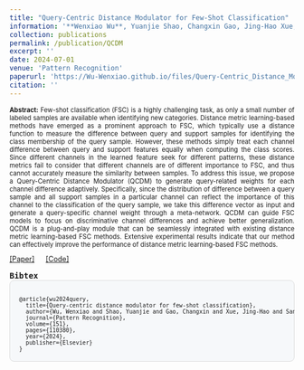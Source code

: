 ```yaml
---
title: "Query-Centric Distance Modulator for Few-Shot Classification"
information: '**Wenxiao Wu**, Yuanjie Shao, Changxin Gao, Jing-Hao Xue, Nong Sang<sup>*</sup>, "Query-Centric Distance Modulator for Few-shot Classification", Pattern Recognition, 2024: 110380.'
collection: publications
permalink: /publication/QCDM
excerpt: ''
date: 2024-07-01
venue: 'Pattern Recognition'
paperurl: 'https://Wu-Wenxiao.github.io/files/Query-Centric_Distance_Modulator_for_Few-Shot_Classification.pdf'
citation: ''
---
```

<p style="text-align: justify;font-size: 80%;">
<strong>Abstract:</strong> Few-shot classification (FSC) is a highly challenging task, as only a small number of labeled samples are available when identifying new categories. Distance metric learning-based methods have emerged as a prominent approach to FSC, which typically use a distance function to measure the difference between query and support samples for identifying the class membership of the query sample. However, these methods simply treat each channel difference between query and support features equally when computing the class scores. Since different channels in the learned feature seek for different patterns, these distance metrics fail to consider that different channels are of different importance to FSC, and thus cannot accurately measure the similarity between samples. To address this issue, we propose a Query-Centric Distance Modulator (QCDM) to generate query-related weights for each channel difference adaptively. Specifically, since the distribution of difference between a query sample and all support samples in a particular channel can reflect the importance of this channel to the classification of the query sample, we take this difference vector as input and generate a query-specific channel weight through a meta-network. QCDM can guide FSC models to focus on discriminative channel differences and achieve better generalization. QCDM is a plug-and-play module that can be seamlessly integrated with existing distance metric learning-based FSC methods. Extensive experimental results indicate that our method can effectively improve the performance of distance metric learning-based FSC methods.
</p>

<div style="display: flex; align-items: center; gap: 20px; font-size: 90%;">
    <a href="https://Wu-Wenxiao.github.io/files/Query-Centric_Distance_Modulator_for_Few-Shot_Classification.pdf">[Paper]</a>
    <a href="https://github.com/Wu-Wenxiao/QCDM">[Code]</a>
</div>

<pre><strong>Bibtex</strong>
<div style="background-color: #f6f8fa; border: 1px solid #ddd; padding: 16px; border-radius: 8px;font-size: 70%">
@article{wu2024query,
  title={Query-centric distance modulator for few-shot classification},
  author={Wu, Wenxiao and Shao, Yuanjie and Gao, Changxin and Xue, Jing-Hao and Sang, Nong},
  journal={Pattern Recognition},
  volume={151},
  pages={110380},
  year={2024},
  publisher={Elsevier}
}
</div>
</pre>